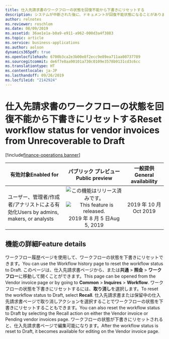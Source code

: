 ```yaml
---
title: 仕入先請求書のワークフローの状態を回復不能から下書きにリセットする
description: システムが中断された後に、ドキュメントが回復不能状態になることがあります。 ユーザーは、サポートに連絡して支援を依頼しなくても、自分でドキュメントの状態を下書きにリセットできます。
author: relnotes
ms.reviewer: roschlom
ms.date: 08/09/2019
ms.assetid: 36ae1e1a-b0a9-e911-a962-000d3a4f3883
ms.topic: article
ms.service: business-applications
ms.author: aolson
dynamics365pdf: true
ms.openlocfilehash: 6700b3ca2e3b00e8f2ecc9e89ea711aa00737789
ms.sourcegitcommit: de6f7e8aa90101a730c0109e3578b9131cd3c6cc
ms.translationtype: HT
ms.contentlocale: ja-JP
ms.lasthandoff: 09/26/2019
ms.locfileid: "2142924"
---
```

# <a name="reset-workflow-status-for-vendor-invoices-from-unrecoverable-to-draft"></a><span data-ttu-id="ab5af-104">仕入先請求書のワークフローの状態を回復不能から下書きにリセットする</span><span class="sxs-lookup"><span data-stu-id="ab5af-104">Reset workflow status for vendor invoices from Unrecoverable to Draft</span></span>
[!include[finance-operations banner](../includes/finance-operations.md)]

| <span data-ttu-id="ab5af-105">有効対象</span><span class="sxs-lookup"><span data-stu-id="ab5af-105">Enabled for</span></span>    |  <span data-ttu-id="ab5af-106">パブリック プレビュー</span><span class="sxs-lookup"><span data-stu-id="ab5af-106">Public preview</span></span> | <span data-ttu-id="ab5af-107">一般提供</span><span class="sxs-lookup"><span data-stu-id="ab5af-107">General availability</span></span> | 
| ---------- | :----------: |:----------: |
|<span data-ttu-id="ab5af-108">ユーザー、管理者/作成者/アナリストによる有効化</span><span class="sxs-lookup"><span data-stu-id="ab5af-108">Users by admins, makers, or analysts</span></span>|<span data-ttu-id="ab5af-109">![この機能はリリース済みです。](/dynamics365-release-plan/media/green-checkmark.png "この機能はリリース済みです。")</span><span class="sxs-lookup"><span data-stu-id="ab5af-109">![This feature is released.](/dynamics365-release-plan/media/green-checkmark.png "This feature is released.")</span></span> <span data-ttu-id="ab5af-110">2019 年 8 月 5 日</span><span class="sxs-lookup"><span data-stu-id="ab5af-110">Aug 5, 2019</span></span>| <span data-ttu-id="ab5af-111">2019 年 10 月</span><span class="sxs-lookup"><span data-stu-id="ab5af-111">Oct 2019</span></span>|






## <a name="feature-details"></a><span data-ttu-id="ab5af-112">機能の詳細</span><span class="sxs-lookup"><span data-stu-id="ab5af-112">Feature details</span></span>
<!--feature detail start -->
<span data-ttu-id="ab5af-113">ワークフロー履歴ページを使用して、ワークフローの状態を下書きにリセットできます。</span><span class="sxs-lookup"><span data-stu-id="ab5af-113">You can use the Workflow history page to reset the workflow status to Draft.</span></span> <span data-ttu-id="ab5af-114">このページは、仕入先請求書ページから、または**共通** > **照会** > **ワークフロー**に移動して開くことができます。</span><span class="sxs-lookup"><span data-stu-id="ab5af-114">This page can be opened from the Vendor invoice page or by going to **Common** > **Inquires** > **Workflow**.</span></span> <span data-ttu-id="ab5af-115">ワークフローの状態を下書きにリセットするには、**取り消し**を選択します。</span><span class="sxs-lookup"><span data-stu-id="ab5af-115">To reset the workflow status to Draft, select **Recall**.</span></span> <span data-ttu-id="ab5af-116">仕入先請求書または保留中の仕入先請求書ページで取り消しアクションを選択することでワークフローの状態を下書きにリセットすることもできます。</span><span class="sxs-lookup"><span data-stu-id="ab5af-116">You can also reset the workflow status to Draft by selecting the Recall action on either the Vendor invoice or Pending vendor invoices page.</span></span> <span data-ttu-id="ab5af-117">ワークフローの状態が下書きにリセットされると、仕入先請求書ページで編集可能になります。</span><span class="sxs-lookup"><span data-stu-id="ab5af-117">After the workflow status is reset to Draft, it becomes available for editing on the Vendor invoice page.</span></span>
<!--feature detail end -->
